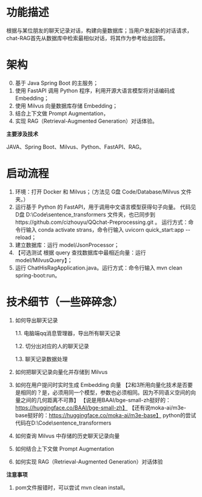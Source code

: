# 功能描述
根据与某位朋友的聊天记录对话，构建向量数据库；当用户发起新的对话请求，chat-RAG首先从数据库中检索最相似对话，将其作为参考给出回答。

# 架构
0. 基于 Java Spring Boot 的主服务；
1. 使用 FastAPI 调用 Python 程序，利用开源大语言模型将对话编码成 Embedding；
2. 使用 Milvus 向量数据库存储 Embedding；
3. 结合上下文做 Prompt Augmentation，
4. 实现 RAG（Retrieval-Augmented Generation）对话体验。

**主要涉及技术**

JAVA、Spring Boot、Milvus、Python、FastAPI、RAG。

# 启动流程
1. 环境：打开 Docker 和 Milvus；（方法见 G盘 Code/Database/Milvus 文件夹。）
2. 运行基于 Python 的 FastAPI，用于调用中文语言模型获得句子向量。
代码见 D盘 D:\Code\sentence_transformers 文件夹，也已同步到https://github.com/cizhouyu/QQchat-Preprocessing.git 。
运行方式：命令行输入 conda activate strans，命令行输入 uvicorn quick_start:app --reload；
3. 建立数据库：运行 model/JsonProcessor；
4.  【可选测试 根据 query 查找数据库中最相近向量：运行 model/MilvusQuery】；
5. 运行 ChatHisRagApplication.java。运行方式：命令行输入 mvn clean spring-boot:run。

# 技术细节（一些碎碎念）
1. 如何导出聊天记录

      1.1. 电脑端qq消息管理器，导出所有聊天记录

      1.2. 切分出对应的人的聊天记录

      1.3. 聊天记录数据处理
2. 如何把聊天记录向量化并存储到 Milvus
3. 如何在用户提问时实时生成 Embedding 向量
【2和3所用向量化技术是否要是相同的？是，必须用同一个模型，参数也必须相同。因为不同语义空间的向量之间的几何距离不可靠】
【说是用BAAI/bge-small-zh挺好的：https://huggingface.co/BAAI/bge-small-zh】
【还有说moka-ai/m3e-base挺好的：https://huggingface.co/moka-ai/m3e-base】
python的尝试代码在D:\Code\sentence_transformers
4. 如何查询 Milvus 中存储的历史聊天记录向量
5. 如何结合上下文做 Prompt Augmentation
6. 如何实现 RAG（Retrieval-Augmented Generation）对话体验

**注意事项**
1. pom文件报错时，可以尝试 mvn clean install。
